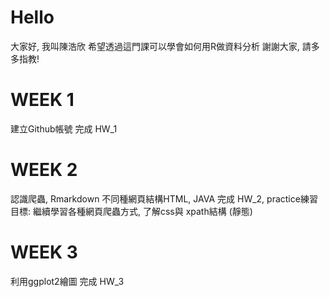 # Hello
大家好, 我叫陳浩欣
希望透過這門課可以學會如何用R做資料分析
謝謝大家, 請多多指教!

# WEEK 1
建立Github帳號
完成 HW_1

# WEEK 2
認識爬蟲, Rmarkdown
不同種網頁結構HTML, JAVA
完成 HW_2, practice練習
目標: 繼續學習各種網頁爬蟲方式, 了解css與 xpath結構 (靜態)

# WEEK 3
利用ggplot2繪圖
完成 HW_3
